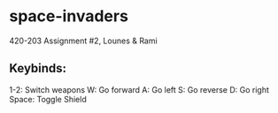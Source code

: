 # space-invaders
420-203 Assignment #2, Lounes & Rami

## Keybinds:
1-2: Switch weapons
W: Go forward
A: Go left
S: Go reverse
D: Go right 
Space: Toggle Shield
